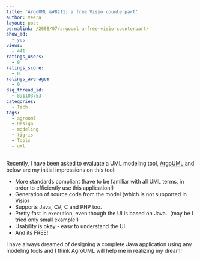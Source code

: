 ```yaml
---
title: 'ArgoUML &#8211; a free Visio counterpart'
author: Veera
layout: post
permalink: /2008/07/argouml-a-free-visio-counterpart/
show_ad:
  - yes
views:
  - 441
ratings_users:
  - 0
ratings_score:
  - 0
ratings_average:
  - 0
dsq_thread_id:
  - 891103753
categories:
  - Tech
tags:
  - agrouml
  - Design
  - modeling
  - tigris
  - Tools
  - uml
---
```


Recently, I have been asked to evaluate a UML modeling tool, [ArgoUML ][1]and below are my initial impressions on this tool:

 [1]: http://argouml.tigris.org/ "ArgoUML"

*   More standards compliant (have to be familiar with all UML terms, in order to efficiently use this application!)
*   Generation of source code from the model (which is not supported in Visio)
*   Supports Java, C#, C and PHP too.
*   Pretty fast in execution, even though the UI is based on Java.. (may be I tried only small example!)
*   Usability is okay - easy to understand the UI.
*   And its FREE!

I have always dreamed of designing a complete Java application using any modeling tools and I think AgroUML will help me in realizing my dream!